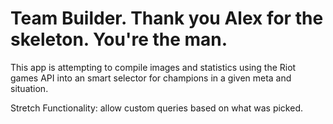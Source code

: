 Team Builder. Thank you Alex for the skeleton. You're the man.
===


This app is attempting to compile images and statistics using the Riot games API into an smart selector for champions in a given meta and situation.


Stretch Functionality:
  allow custom queries based on what was picked.
